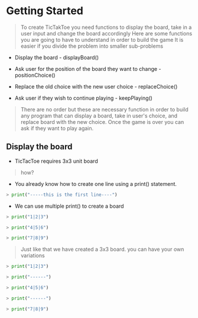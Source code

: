 # Getting Started

> To create TicTakToe you need functions to display the board, take in a user input and change the board accordingly
> Here are some functions you are going to have to understand in order to build the game
> It is easier if you divide the problem into smaller sub-problems

* Display the board - displayBoard()

* Ask user for the position of the board they want to change - positionChoice()

* Replace the old choice with the new user choice - replaceChoice()

* Ask user if they wish to continue playing - keepPlaying()

> There are no order but these are necessary function in order to build any program that can display a board, take in user's choice, and
> replace board with the new choice. Once the game is over you can ask if they want to play again.

## Display the board
* TicTacToe requires 3x3 unit board

> how?

* You already know how to create one line using a print() statement.
```python
> print("-----this is the first line----")
```  
* We can use multiple print() to create a board
```python
> print("1|2|3")

> print("4|5|6")

> print("7|8|9")
```
> Just like that we have created a 3x3 board.
> you can have your own variations 
```python 
> print("1|2|3")

> print("------")

> print("4|5|6")

> print("------")

> print("7|8|9")
```
